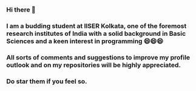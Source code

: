 ### Hi there 👋
### I am a budding student at IISER Kolkata, one of the foremost research institutes of India with a solid background in Basic Sciences and a keen interest in programming 😄😄😄
### All sorts of comments and suggestions to improve my profile outlook and on my repositories will be highly appreciated.
### Do star them if you feel so.
<!--
**thepcfactor/thepcfactor** is a ✨ _special_ ✨ repository because its `README.md` (this file) appears on your GitHub profile.

Here are some ideas to get you started:

- 🔭 I’m currently working on ...
- 🌱 I’m currently learning ...
- 👯 I’m looking to collaborate on ...
- 🤔 I’m looking for help with ...
- 💬 Ask me about ...
- 📫 How to reach me: ...
- 😄 Pronouns: ...
- ⚡ Fun fact: ...
-->
